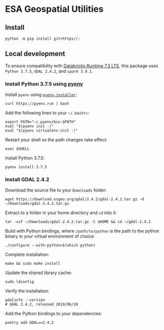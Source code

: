 # ESA Geospatial Utilities

## Install

```{sh}
python -m pip install git+https//:
```

## Local development

To ensure compatibility with [Databricks Runtime 7.3 LTS](https://docs.databricks.com/release-notes/runtime/7.3.html), this package uses `Python 3.7.5`, `GDAL 2.4.2`, and `spark 3.0.1`.

### Install Python 3.7.5 using [pyenv](https://github.com/pyenv/pyenv)

Install `pyenv` using [`pyenv-installer`](https://github.com/pyenv/pyenv-installer):

```{sh}
curl https://pyenv.run | bash
```

Add the following lines to your `~/.bashrc`:

```{sh}
export PATH="~/.pyenv/bin:$PATH"
eval "$(pyenv init -)"
eval "$(pyenv virtualenv-init -)"
```

Restart your shell so the path changes take effect:

```{sh}
exec $SHELL
```

Install Python 3.7.5:

```{sh}
pyenv install 3.7.5
```

### Install GDAL 2.4.2

Download the source file to your `Downloads` folder:

```{sh}
wget https://download.osgeo.org/gdal/2.4.2/gdal-2.4.2.tar.gz -O ~/Downloads/gdal-2.4.2.tar.gz
```

Extract to a folder in your home directory and `cd` into it:

```{sh}
tar -vxf ~/Downloads/gdal-2.4.2.tar.gz -C $HOME && cd ~/gdal-2.4.2
```

Build with Python bindings, where `/path/to/python` is the path to the python binary in your virtual environment of choice:

```{sh}
./configure --with-python=$(which python)
```

Complete installation:

```{sh}
make && sudo make install
```

Update the shared library cache:

```{sh}
sudo ldconfig
```

Verify the installation:

```{sh}
gdalinfo --version
# GDAL 2.4.2, released 2019/06/28
```

Add the Python bindings to your dependencies:

```{sh}
poetry add GDAL==2.4.2
```
